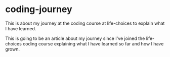 # coding-journey
This is about my journey at the coding course at life-choices to explain what I have learned.

This is going to be an article about my journey since I've joined the life-choices coding course explaining what I have learned so far and how I have grown.